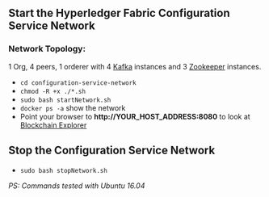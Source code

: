 ## Start the Hyperledger Fabric Configuration Service Network
### Network Topology:
1 Org, 4 peers, 1 orderer with 4 [Kafka](https://kafka.apache.org/) instances and 3 [Zookeeper](https://zookeeper.apache.org/) instances.
* `cd configuration-service-network`
* `chmod -R +x ./*.sh`
* `sudo bash startNetwork.sh`
* `docker ps -a` show the network
* Point your browser to **http://YOUR_HOST_ADDRESS:8080** to look at [Blockchain Explorer](https://github.com/hyperledger/blockchain-explorer)

## Stop the Configuration Service Network
* `sudo bash stopNetwork.sh`


*PS: Commands tested with Ubuntu 16.04*
